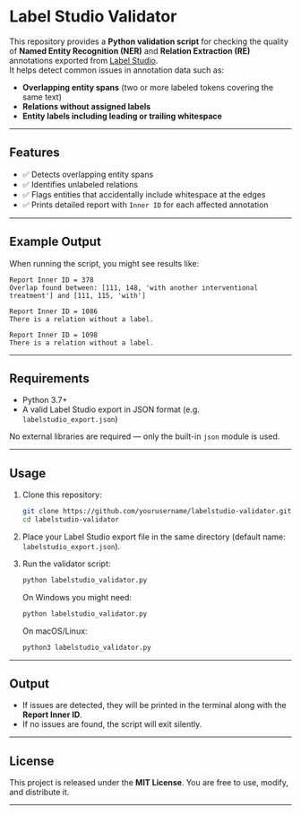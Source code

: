 # Label Studio Validator

This repository provides a **Python validation script** for checking the quality of **Named Entity Recognition (NER)** and **Relation Extraction (RE)** annotations exported from [Label Studio](https://labelstud.io/).  
It helps detect common issues in annotation data such as:

- **Overlapping entity spans** (two or more labeled tokens covering the same text)
- **Relations without assigned labels**
- **Entity labels including leading or trailing whitespace**

---

## Features

- ✅ Detects overlapping entity spans  
- ✅ Identifies unlabeled relations  
- ✅ Flags entities that accidentally include whitespace at the edges  
- ✅ Prints detailed report with `Inner ID` for each affected annotation  

---

## Example Output

When running the script, you might see results like:

```
Report Inner ID = 378
Overlap found between: [111, 148, 'with another interventional treatment'] and [111, 115, 'with']

Report Inner ID = 1086
There is a relation without a label.

Report Inner ID = 1098
There is a relation without a label.
```

---

## Requirements

- Python 3.7+  
- A valid Label Studio export in JSON format (e.g. `labelstudio_export.json`)

No external libraries are required — only the built-in `json` module is used.

---

## Usage

1. Clone this repository:

   ```bash
   git clone https://github.com/yourusername/labelstudio-validator.git
   cd labelstudio-validator
   ```

2. Place your Label Studio export file in the same directory (default name: `labelstudio_export.json`).

3. Run the validator script:

   ```bash
   python labelstudio_validator.py
   ```

   On Windows you might need:

   ```bash
   python labelstudio_validator.py
   ```

   On macOS/Linux:

   ```bash
   python3 labelstudio_validator.py
   ```

---

## Output

- If issues are detected, they will be printed in the terminal along with the **Report Inner ID**.  
- If no issues are found, the script will exit silently.

---

## License

This project is released under the **MIT License**. You are free to use, modify, and distribute it.

---

